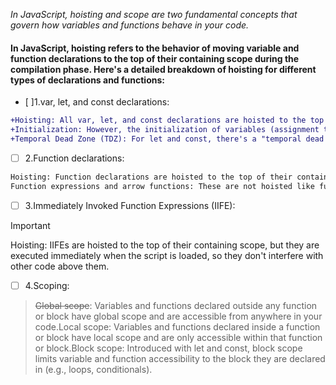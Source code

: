 *In JavaScript, hoisting and scope are two fundamental concepts that govern how variables and functions behave in your code.*
#### In JavaScript, hoisting refers to the behavior of moving variable and function declarations to the top of their containing scope during the compilation phase. Here's a detailed breakdown of hoisting for different types of declarations and functions:
- [ ]1.var, let, and const declarations:
``` diff
+Hoisting: All var, let, and const declarations are hoisted to the top of their containing scope (global, function, or block scope).
+Initialization: However, the initialization of variables (assignment to a value) is not hoisted. The variables are accessible but uninitialized until their initialization code is executed.
+Temporal Dead Zone (TDZ): For let and const, there's a "temporal dead zone" between the declaration and initialization where the variables cannot be accessed. Accessing them in this zone results in a ReferenceError.
```
- [ ] 2.Function declarations:
``` bash
Hoisting: Function declarations are hoisted to the top of their containing scope.
Function expressions and arrow functions: These are not hoisted like function declarations. They are only hoisted if they are assigned to a variable or declared within a block scope.
```
  - [ ] 3.Immediately Invoked Function Expressions (IIFE):
> [!IMPORTANT]
> Hoisting: IIFEs are hoisted to the top of their containing scope, but they are executed immediately when the script is loaded, so they don't interfere with other code above them.
- [ ] 4.Scoping:
>~~Global scope~~: Variables and functions declared outside any function or block have global scope and are accessible from anywhere in your code.Local scope: Variables and functions declared inside a function or block have local scope and are only accessible within that function or block.Block scope: Introduced with let and const, block scope limits variable and function accessibility to the block they are declared in (e.g., loops, conditionals).


